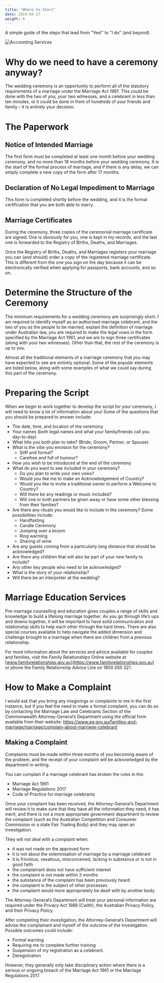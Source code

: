 ```yaml
---
title: "Where to Start"
date: 2024-04-27
weight: 6
---
```


A simple guide of the steps that lead from "Yes!" to "I do" (and beyond)

![Accounting Services](/images/austin-distel-nGc5RT2HmF0-unsplash.jpg)

# Why do we need to have a ceremony anyway?

The wedding ceremony is an opportunity to perform all of the statutory requirements of a marriage under the *Marriage Act 1961*. This could be done with the two of you, your two witnesses, and a celebrant in less than ten minutes, or it could be done in front of hundreds of your friends and family – it is entirely your decision.

# The Paperwork

## Notice of Intended Marriage

The first form must be completed at least one month before your wedding ceremony, and no more than 18 months before your wedding ceremony. It is the start of the formal process of marriage, and if there is any delay, we can simply complete a new copy of the form after 17 months.

## Declaration of No Legal Impediment to Marriage

This form is completed shortly before the wedding, and it is the formal certification that you are both able to marry.

## Marriage Certificates

During the ceremony, three copies of the ceremonial marriage certificate are signed. One is obviously for you, one is kept in my records, and the last one is forwarded to the Registry of Births, Deaths, and Marriages.

Once the Registry of Births, Deaths, and Marriages registers your marriage you can (and should) order a copy of the registered marriage certificate. This is different from the one you sign on the day because it can be electronically verified when applying for passports, bank accounts, and so on.  

# Determine the Structure of the Ceremony

The minimum requirements for a wedding ceremony are surprisingly short. I am required to identify myself as an authorised marriage celebrant, and the two of you as the people to be married, explain the definition of marriage under Australian law, you are required to make the legal vows in the form specified by the Marriage Act 1961, and we are to sign three certificates (along with your two witnesses). Other than that, the rest of the ceremony is up to you.

Almost all the traditional elements of a marriage ceremony that you may have expected to see are entirely optional. Some of the popular elements are listed below, along with some examples of what we could say during this part of the ceremony.

# Preparing the Script
When we begin to work together to develop the script for your ceremony, I will need to know a lot of information about you! Some of the questions that you should be prepared to answer include:

- The date, time, and location of the ceremony
- Your names (both legal names and what your family/friends call you day-to-day)
- What title you both plan to take? (Bride, Groom, Partner, or Spouse)
- What is the vibe you envision for the ceremony? 
  - Stiff and formal?
  - Carefree and full of humour?
- How you wish to be introduced at the end of the ceremony
- What do you want to see included in your ceremony?
  - Do you plan to write your own vows?
  - Would you like me to make an Acknowledgement of Country?
  - Would you like to invite a traditional owner to perform a Welcome to Country?
  - Will there be any readings or music included?
  - Will one or both partners be given away or have some other blessing from their families?
- Are there any rituals you would like to include in the ceremony? Some possibilities include:
  - Handfasting
  - Candle Ceremony
  - Jumping over a broom
  - Ring warming
  - Sharing of wine
- Are any guests coming from a particularly long distance that should be acknowledged? 
- Are there any children that will also be part of your new family to include?
- Any other key people who need to be acknowledged?
- What is the story of your relationship?
- Will there be an interpreter at the wedding?

# Marriage Education Services

Pre-marriage counselling and education gives couples a range of skills and knowledge to build a lifelong marriage together. As you go through life’s ups and downs together, it will be important to have solid communication and relationship skills to help each other through the hard times. There are also special courses available to help navigate the added dimension and challenge brought to a marriage when there are children from a previous relationship.

For more information about the services and advice available for couples and families, visit the Family Relationships Online website at [www.familyrelationships.gov.au](https://www.familyrelationships.gov.au) or phone the Family Relationship Advice Line on 1800 050 321.

# How to Make a Complaint
I would ask that you bring any misgivings or complaints to me in the first instance, but if you feel the need to make a formal complaint, you can do so by contacting the Marriage Law and Celebrants Section of the Commonwealth Attorney-General’s Department using the official form available from their website: https://www.ag.gov.au/families-and-marriage/marriage/complain-about-marriage-celebrant 

## Making a Complaint
Complaints must be made within three months of you becoming aware of the problem, and the receipt of your complaint will be acknowledged by the department in writing.

You can complain if a marriage celebrant has broken the rules in the:
- Marriage Act 1961
- Marriage Regulations 2017
- Code of Practice for marriage celebrants

Once your complaint has been received, the Attorney-General’s Department will review it to make sure that they have all the information they need, it has merit, and there is not a more appropriate government department to review the complaint (such as the Australian Competition and Consumer Commission or a state Fair Trading Body) and they may open an investigation.

They will not deal with a complaint when:
- it was not made on the approved form
- it is not about the solemnisation of marriage by a marriage celebrant
- it is frivolous, vexatious, misconceived, lacking in substance or is not in good faith
- the complainant does not have sufficient interest
- the complaint is not made within 3 months
- the substance of the complaint has been previously heard
- the complaint is the subject of other processes
- the complaint would more appropriately be dealt with by another body.

The Attorney-General’s Department will treat your personal information are required under the Privacy Act 1988 (Cwlth), the Australian Privacy Policy, and their Privacy Policy.

After completing their investigation, the Attorney-General’s Department will advise the complainant and myself of the outcome of the investigation. Possible outcomes could include:
- Formal warning
- Requiring me to complete further training
- Suspension of my registration as a celebrant.
- Deregistration

However, they generally only take disciplinary action where there is a serious or ongoing breach of the Marriage Act 1961 or the Marriage Regulations 2017. 
